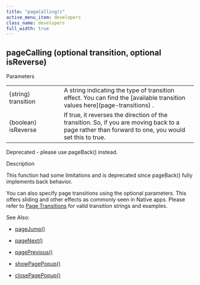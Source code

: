```yaml
---
title: "pageCalling()"
active_menu_item: developers
class_name: developers
full_width: true
---
```



## pageCalling (optional transition, optional isReverse)

Parameters

<table>
<tr>
<td width="164">
{string} transition

</td>
<td width="12">
</td>
<td width="717">
A string indicating the type of transition effect. You can find the [available transition values here](page-transitions) .

</td>
</tr>
<tr>
<td width="164">
{boolean} isReverse

</td>
<td width="12">
</td>
<td width="717">
If true, it reverses the direction of the transition. So, if you are moving back to a page rather than forward to one, you would set this to true.

</td>
</tr>
</table>

Deprecated - please use pageBack() instead.

Description

This function had some limitations and is deprecated since pageBack() fully implements back behavior.

You can also specify page transitions using the optional parameters. This offers sliding and other effects as commonly seen in Native apps. Please refer to [Page Transitions](page-transitions) for valid transition strings and examples.

See Also:

 - [pageJump()](pagejump)

 - [pageNext()](pagenext)

 - [pagePrevious()](pageprevious)

 - [showPagePopup()](showpagepopup)

 - [closePagePopup()](closepagepopup)

